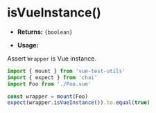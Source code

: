 # isVueInstance()
 
- **Returns:** `{boolean}`

- **Usage:**

Assert `Wrapper` is Vue instance.

 ```js
import { mount } from 'vue-test-utils'
import { expect } from 'chai'
import Foo from './Foo.vue'

const wrapper = mount(Foo)
expect(wrapper.isVueInstance()).to.equal(true)
 ```
